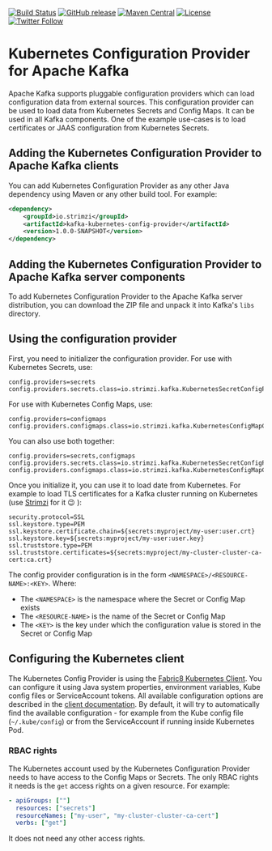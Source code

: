 [![Build Status](https://dev.azure.com/cncf/strimzi/_apis/build/status/kafka-kubernetes-config-provider?branchName=main)](https://dev.azure.com/cncf/strimzi/_build/latest?definitionId=32&branchName=main)
[![GitHub release](https://img.shields.io/github/release/strimzi/kafka-kubernetes-config-provider.svg)](https://github.com/strimzi/kafka-kubernetes-config-provider/releases/latest)
[![Maven Central](https://maven-badges.herokuapp.com/maven-central/io.strimzi/kafka-kubernetes-config-provider/badge.svg)](https://maven-badges.herokuapp.com/maven-central/io.strimzi/kafka-kubernetes-config-provider)
[![License](https://img.shields.io/badge/license-Apache--2.0-blue.svg)](http://www.apache.org/licenses/LICENSE-2.0)
[![Twitter Follow](https://img.shields.io/twitter/follow/strimziio.svg?style=social&label=Follow&style=for-the-badge)](https://twitter.com/strimziio)

# Kubernetes Configuration Provider for Apache Kafka

Apache Kafka supports pluggable configuration providers which can load configuration data from external sources.
This configuration provider can be used to load data from Kubernetes Secrets and Config Maps.
It can be used in all Kafka components.
One of the example use-cases is to load certificates or JAAS configuration from Kubernetes Secrets.

## Adding the Kubernetes Configuration Provider to Apache Kafka clients

You can add Kubernetes Configuration Provider as any other Java dependency using Maven or any other build tool.
For example:

```xml
<dependency>
    <groupId>io.strimzi</groupId>
    <artifactId>kafka-kubernetes-config-provider</artifactId>
    <version>1.0.0-SNAPSHOT</version>
</dependency>
```

## Adding the Kubernetes Configuration Provider to Apache Kafka server components

To add Kubernetes Configuration Provider to the Apache Kafka server distribution, you can download the ZIP file and unpack it into Kafka's `libs` directory.

## Using the configuration provider

First, you need to initializer the configuration provider.
For use with Kubernetes Secrets, use:

```properties
config.providers=secrets
config.providers.secrets.class=io.strimzi.kafka.KubernetesSecretConfigProvider
```

For use with Kubernetes Config Maps, use:

```properties
config.providers=configmaps
config.providers.configmaps.class=io.strimzi.kafka.KubernetesConfigMapConfigProvider
```

You can also use both together:

```properties
config.providers=secrets,configmaps
config.providers.secrets.class=io.strimzi.kafka.KubernetesSecretConfigProvider
config.providers.configmaps.class=io.strimzi.kafka.KubernetesConfigMapConfigProvider
```

Once you initialize it, you can use it to load date from Kubernetes.
For example to load TLS certificates for a Kafka cluster running on Kubernetes (use [Strimzi](https://strimzi.io) for it 😉 ): 

```properties
security.protocol=SSL
ssl.keystore.type=PEM
ssl.keystore.certificate.chain=${secrets:myproject/my-user:user.crt}
ssl.keystore.key=${secrets:myproject/my-user:user.key}
ssl.truststore.type=PEM
ssl.truststore.certificates=${secrets:myproject/my-cluster-cluster-ca-cert:ca.crt}
```

The config provider configuration is in the form `<NAMESPACE>/<RESOURCE-NAME>:<KEY>`.
Where:
* The `<NAMESPACE>` is the namespace where the Secret or Config Map exists
* The `<RESOURCE-NAME>` is the name of the Secret or Config Map
* The `<KEY>` is the key under which the configuration value is stored in the Secret or Config Map

## Configuring the Kubernetes client

The Kubernetes Config Provider is using the [Fabric8 Kubernetes Client](https://github.com/fabric8io/kubernetes-client).
You can configure it using Java system properties, environment variables, Kube config files or ServiceAccount tokens.
All available configuration options are described in the [client documentation](https://github.com/fabric8io/kubernetes-client#configuring-the-client).
By default, it will try to automatically find the available configuration - for example from the Kube config file (`~/.kube/config`) or from the ServiceAccount if running inside Kubernetes Pod.

### RBAC rights

The Kubernetes account used by the Kubernetes Configuration Provider needs to have access to the Config Maps or Secrets.
The only RBAC rights it needs is the `get` access rights on a given resource.
For example:

```yaml
- apiGroups: [""]
  resources: ["secrets"]
  resourceNames: ["my-user", "my-cluster-cluster-ca-cert"]
  verbs: ["get"]
```

It does not need any other access rights.
